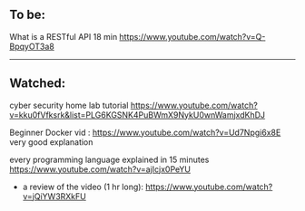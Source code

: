 ## To be:


What is a RESTful API 18 min
https://www.youtube.com/watch?v=Q-BpqyOT3a8



___
## Watched:

cyber security home lab tutorial 
https://www.youtube.com/watch?v=kku0fVfksrk&list=PLG6KGSNK4PuBWmX9NykU0wnWamjxdKhDJ


Beginner Docker vid :
https://www.youtube.com/watch?v=Ud7Npgi6x8E
very good explanation


every programming language explained in 15 minutes
https://www.youtube.com/watch?v=ajIcjx0PeYU
- a review of the video (1 hr long): https://www.youtube.com/watch?v=jQiYW3RXkFU

